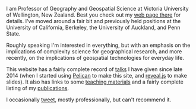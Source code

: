 I am Professor of Geography and Geospatial Science at Victoria University of Wellington, New Zealand. Best you check out my [web page there](https://www.victoria.ac.nz/sgees/about/staff/david-osullivan) for details.  I've moved around a fair bit and previously held positions at the University of California, Berkeley, the University of Auckland, and Penn State.

Roughly speaking I'm interested in everything, but with an emphasis on the implications of complexity science for geographical research, and more recently, on the implications of geospatial technologies for everyday life.

This website has a fairly complete record of [talks]({category}Talks) I have given since late 2014 (when I started using [Pelican](https://blog.getpelican.com/) to make this site, and [reveal.js](https://revealjs.com/) to make slides).  It also has links to some [teaching materials]({category}Teaching) and a fairly complete listing of my [publications]({filename}publications.md).

I occasionally [tweet](http://twitter.com/geodosu), mostly professionally, but can't recommend it.
